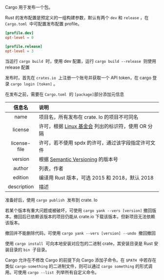 Cargo 用于发布一个包。

Rust 的发布配置是预定义的一组构建参数，默认有两个 `dev` ​ 和 `release` ，在 `Cargo.toml` ​ 中可配置发布配置 profile。

```toml
[profile.dev]
opt-level = 0

[profile.release]
opt-level = 3
```

当运行 `cargo build` ​ 时，使用 dev 配置，运行 `cargo build --release` ​ 则使用 release 配置

发布时，首先在 `crates.io` ​ 上注册一个账号并获取一个 API token，在 cargo 登录 `cargo login [token]` ​。

在发布之前，需要在 `Cargo.toml` ​ 的 `[package]` ​ 部分添加元信息

|信息名|说明|
| :------------: | :---------------------------------------------------|
|name|项目名，所有发布在 crate. Io 的项目不可同名|
|license|许可，根据 [Linux 基金会](http://spdx.org/licenses/) 列出的标识符，使用 OR 分隔|
|license-file|许可，若不使用 spdx 的许可，通过该字段指定许可文件|
|version|根据 [Semantic Versioning](https://semver.org/) 的版本号|
|author|列表，作者|
|edition|编译用 Rust 版本，可选 2015 和 2018，默认 2018|
|description|描述|

准备好后，使用 `cargo publish` ​ 发布到 crate. Io

若某个版本有重大问题或被破坏，可使用 `cargo yank --vers [version]` ​ 撤回版本。撤回后已依赖该版本的项目仍能从 crate.io 下载该版本，但新项目无法依赖该版本。

撤回并不能删除代码，可使用 `cargo yank --vers [version] --undo` ​ 撤回撤回

使用 `cargo install` ​ 可向本地安装对应包的二进制 crate，其安装目录是 Rust 安装目录的 `bin` ​ 子目录。

Cargo 允许在不修改 Cargo 的前提下向 Cargo 添加子命令。在 `$PATH` ​ 中若存在类似 `cargo-something` ​ 的二进制文件，则可以通过 `cargo something` ​ 的形式调用。可使用 `cargo --list` ​ 列举所有自定义命令。
